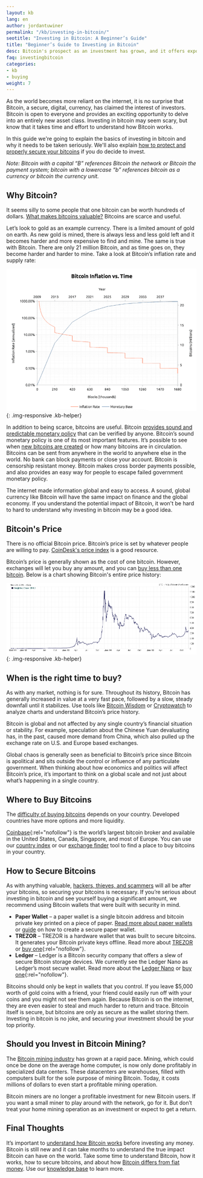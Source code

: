```yaml
---
layout: kb
lang: en
author: jordantuwiner
permalink: "/kb/investing-in-bitcoin/"
seotitle: "Investing in Bitcoin: A Beginner’s Guide"
title: "Beginner’s Guide to Investing in Bitcoin"
desc: Bitcoin's prospect as an investment has grown, and it offers exposure to an entire new asset class. Learn more about investing in bitcoin.  
faq: investingbitcoin
categories: 
- kb
- buying
weight: 7
---
```

As the world becomes more reliant on the internet, it is no surprise that Bitcoin, a secure, digital, currency, has claimed the interest of investors. Bitcoin is open to everyone and provides an exciting opportunity to delve into an entirely new asset class. Investing in bitcoin may seem scary, but know that it takes time and effort to understand how Bitcoin works.

In this guide we're going to explain the basics of investing in bitcoin and why it needs to be taken seriously. We'll also explain [how to protect and properly secure your bitcoins](/kb/how-to-store-and-protect-bitcoins/) if you do decide to invest.

*Note: Bitcoin with a capital “B” references Bitcoin the network or Bitcoin the payment system; bitcoin with a lowercase “b” references bitcoin as a currency or bitcoin the currency unit.*

## Why Bitcoin?
It seems silly to some people that one bitcoin can be worth hundreds of dollars. [What makes bitcoins valuable?](/kb/why-bitcoin-has-value-as-money/) Bitcoins are scarce and useful.  

Let’s look to gold as an example currency. There is a limited amount of gold on earth. As new gold is mined, there is always less and less gold left and it becomes harder and more expensive to find and mine. The same is true with Bitcoin. There are only 21 million Bitcoin, and as time goes on, they become harder and harder to mine. Take a look at Bitcoin’s inflation rate and supply rate:

![bitcoin inflation rate][inflationchart]{: .img-responsive .kb-helper}

In addition to being scarce, bitcoins are useful. Bitcoin [provides sound and predictable monetary policy](http://nakamotoinstitute.org/mempool/the-bitcoin-central-banks-perfect-monetary-policy/) that can be verified by anyone. Bitcoin’s sound monetary policy is one of its most important features. It’s possible to see when [new bitcoins are created](/kb/new-bitcoins/) or how many bitcoins are in circulation. Bitcoins can be sent from anywhere in the world to anywhere else in the world. No bank can block payments or close your account. Bitcoin is censorship resistant money.  Bitcoin makes cross border payments possible, and also provides an easy way for people to escape failed government monetary policy. 

The internet made information global and easy to access. A sound, global currency like Bitcoin will have the same impact on finance and the global economy. If you understand the potential impact of Bitcoin, it won't be hard to hard to understand why investing in bitcoin may be a good idea. 

## Bitcoin's Price
There is no official Bitcoin price. Bitcoin’s price is set by whatever people are willing to pay. [CoinDesk's price index](http://www.coindesk.com/price/) is a good resource. 

Bitcoin’s price is generally shown as the cost of one bitcoin. However, exchanges will let you buy any amount, and you can [buy less than one bitcoin](/kb/buy-less-than-one-bitcoin/). Below is a chart showing Bitcoin's entire price history:

![bitcoin price history][bitcoinprice]{: .img-responsive .kb-helper}

## When is the right time to buy? 
As with any market, nothing is for sure. Throughout its history, Bitcoin has generally increased in value at a very fast pace, followed by a slow, steady downfall until it stabilizes. Use tools like [Bitcoin Wisdom](https://bitcoinwisdom.com/) or [Cryptowatch](https://cryptowat.ch/) to analyze charts and understand Bitcoin’s price history. 

Bitcoin is global and not affected by any single country’s financial situation or stability. For example, speculation about the Chinese Yuan devaluating has, in the past, caused more demand from China, which also pulled up the exchange rate on U.S. and Europe based exchanges. 

Global chaos is generally seen as beneficial to Bitcoin’s price since Bitcoin is apolitical and sits outside the control or influence of any particulate government. When thinking about how economics and politics will affect Bitcoin’s price, it’s important to think on a global scale and not just about what’s happening in a single country.

## Where to Buy Bitcoins
The [difficulty of buying bitcoins](/kb/how-to-buy-bitcoin/) depends on your country. Developed countries have more options and more liquidity. 

[Coinbase](http://buybitcoinww.co/buycoinbase){:rel="nofollow"} is the world’s largest bitcoin broker and available in the United States, Canada, Singapore, and most of Europe. You can use our [country index](/country-index/) or our [exchange finder](/find-exchange/) tool to find a place to buy bitcoins in your country. 

## How to Secure Bitcoins
As with anything valuable, [hackers, thieves, and scammers](/kb/avoid-bitcoin-scams/) will all be after your bitcoins, so securing your bitcoins is necessary. If you’re serious about investing in bitcoin and see yourself buying a significant amount, we recommend using Bitcoin wallets that were built with security in mind. 

* **Paper Wallet** – a paper wallet is a single bitcoin address and bitcoin private key printed on a piece of paper. [Read more about paper wallets](https://en.bitcoin.it/wiki/Paper_wallet) or [guide](http://www.coindesk.com/information/paper-wallet-tutorial/) on how to create a secure paper wallet. 
* **TREZOR** – TREZOR is a hardware wallet that was built to secure bitcoins. It generates your Bitcoin private keys offline. Read more about [TREZOR](/wallets/trezor/) or [buy one](http://buybitcoinww.co/TREZOR_Wallet){:rel="nofollow"}. 
* **Ledger** – Ledger is a Bitcoin security company that offers a slew of secure Bitcoin storage devices. We currently see the Ledger Nano as Ledger’s most secure wallet. Read more about the [Ledger Nano](/wallets/ledger-nano/) or [buy one](http://buybitcoinww.co/Ledger_Wallet){:rel="nofollow"}. 

Bitcoins should only be kept in wallets that you control. If you leave $5,000 worth of gold coins with a friend, your friend could easily run off with your coins and you might not see them again. Because Bitcoin is on the internet, they are even easier to steal and much harder to return and trace. Bitcoin itself is secure, but bitcoins are only as secure as the wallet storing them. Investing in bitcoin is no joke, and securing your investment should be your top priority. 

## Should you Invest in Bitcoin Mining?

The [Bitcoin mining industry](/kb/what-is-bitcoin-mining/) has grown at a rapid pace. Mining, which could once be done on the average home computer, is now only done profitably in specialized data centers. These datacenters are warehouses, filled with computers built for the sole purpose of mining Bitcoin. Today, it costs millions of dollars to even start a profitable mining operation. 

Bitcoin miners are no longer a profitable investment for new Bitcoin users. If you want a small miner to play around with the network, go for it. But don’t treat your home mining operation as an investment or expect to get a return.  

## Final Thoughts
It’s important to [understand how Bitcoin works](/kb/how-does-bitcoin-work/) before investing any money. Bitcoin is still new and it can take months to understand the true impact Bitcoin can have on the world. Take some time to understand Bitcoin, how it works, how to secure bitcoins, and about how [Bitcoin differs from fiat money](/kb/why-bitcoin-is-good-money/). Use our [knowledge base](/kb/) to learn more. 

[inflationchart]: /img/kb/bitcoinsupply.png
[bitcoinprice]: /img/kb/bitcoinprice.png